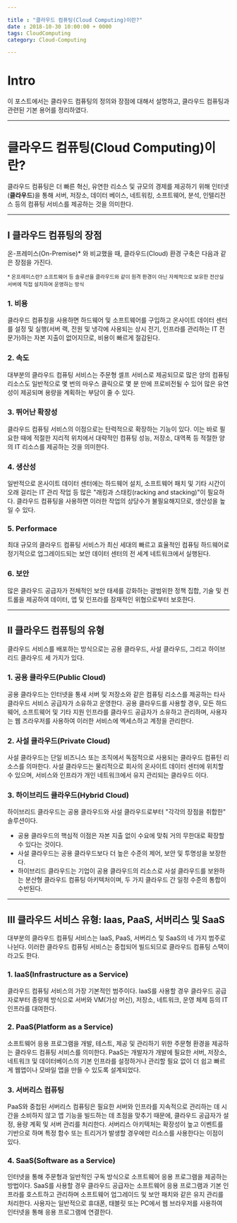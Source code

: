 ```yaml
---

title : "클라우드 컴퓨팅(Cloud Computing)이란?"
date : 2018-10-30 10:00:00 + 0000
tags: CloudComputing
category: Cloud-Computing

---
```


# Intro
이 포스트에서는 클라우드 컴퓨팅의 정의와 장점에 대해서 설명하고, 클라우드 컴퓨팅과 관련된 기본 용어를 정리하였다.

***

# 클라우드 컴퓨팅(Cloud Computing)이란?
클라우드 컴퓨팅은 더 빠른 혁신, 유연한 리소스 및 규모의 경제를 제공하기 위해 인터넷(**클라우드**)을 통해 서버, 저장소, 데이터 베이스, 네트워킹, 소프트웨어, 분석, 인텔리전스 등의 컴퓨팅 서비스를 제공하는 것을 의미한다.

***

## Ⅰ 클라우드 컴퓨팅의 장점
온-프레미스(On-Premise)* 와 비교했을 때, 클라우드(Cloud) 환경 구축은 다음과 같은 장점을 가진다.

<sub>* 온프레미스란? 소프트웨어 등 솔루션을 클라우드와 같이 원격 환경이 아닌 자체적으로 보유한 전산실 서버에 직접 설치하여 운영하는 방식</sub>

### 1. 비용
클라우드 컴퓨칭을 사용하면 하드웨어 및 소프트웨어를 구입하고 온사이트 데이터 센터를 설정 및 실행(서버 랙, 전원 및 냉각에 사용되는 상시 전기, 인프라를 관리하는 IT 전문가)하는 자본 지출이 없어지므로, 비용이 빠르게 절감된다.

### 2. 속도
대부분의 클라우드 컴퓨팅 서비스는 주문형 셀프 서비스로 제공되므로 많은 양의 컴퓨팅 리소스도 일반적으로 몇 번의 마우스 클릭으로 몇 분 만에 프로비전될 수 있어 많은 유연성이 제공되며 용량을 계획하는 부담이 줄 수 있다.

### 3. 뛰어난 확장성
클라우드 컴퓨팅 서비스의 이점으로는 탄력적으로 확장하는 기능이 있다. 이는 바로 필요한 때에 적절한 지리적 위치에서 대략적인 컴퓨팅 성능, 저장소, 대역폭 등 적절한 양의 IT 리소스를 제공하는 것을 의미한다.

### 4. 생산성
일반적으로 온사이트 데이터 센터에는 하드웨어 설치, 소프트웨어 패치 및 기타 시간이 오래 걸리는 IT 관리 작업 등 많은 "래킹과 스태킹(racking and stacking)"이 필요하다. 클라우드 컴퓨팅을 사용하면 이러한 작업의 상당수가 불필요해지므로, 생산성을 높일 수 있다.

### 5. Performace
최대 규모의 클라우드 컴퓨팅 서비스가 최신 세대의 빠르고 효율적인 컴퓨팅 하드웨어로 정기적으로 업그레이드되는 보안 데이터 센터의 전 세계 네트워크에서 실행된다.

### 6. 보안
많은 클라우드 공급자가 전체적인 보안 태세를 강화하는 광범위한 정책 집합, 기술 및 컨트롤을 제공하여 데이터, 앱 및 인프라를 잠재적인 위협으로부터 보호한다.

***

## Ⅱ 클라우드 컴퓨팅의 유형
클라우드 서비스를 배포하는 방식으로는 공용 클라우드, 사설 클라우드, 그리고 하이브리드 클라우드 세 가지가 있다.

### 1. 공용 클라우드(Public Cloud)
공용 클라우드는 인터넷을 통새 서버 및 저장소와 같은 컴퓨팅 리소스를 제공하는 타사 클라우드 서비스 공급자가 소유하고 운영한다. 공용 클라우드를 사용할 경우, 모든 하드웨어, 소프트웨어 및 기타 지원 인프라를 클라우드 공급자가 소유하고 관리하며, 사용자는 웹 즈라우저를 사용하여 이러한 서비스에 엑세스하고 계정을 관리한다.

### 2. 사설 클라우드(Private Cloud)
사설 클라우드는 단일 비즈니스 또는 조직에서 독점적으로 사용되는 클라우드 컴퓨틴 리소스를 의마한다. 사설 클라우드는 물리적으로 회사의 온사이트 데이터 센터에 위치할 수 있으며, 서비스와 인프라가 개인 네트워크에서 유지 관리되는 클라우드 이다.

### 3. 하이브리드 클라우드(Hybrid Cloud)
하이브리드 클라우드는 공용 클라우드와 사설 클라우드로부터 "각각의 장점을 취합한" 솔루션이다.
- 공용 클라우드의 핵심적 이점은 자본 지출 없이 수요에 맞춰 거의 무한대로 확장할 수 있다는 것이다.
- 사설 클라우드는 공용 클라우드보다 더 높은 수준의 제어, 보안 및 투명성을 보장한다.
- 하이브리드 클라우드는 기업이 공용 클라우드의 리소스로 사설 클라우드를 보완하는 분산형 클라우드 컴퓨팅 아키텍처이며, 두 가지 클라우드 간 일정 수준의 통합이 수반된다.

***

## Ⅲ 클라우드 서비스 유형: Iaas, PaaS, 서버리스 및 SaaS
대부분의 클라우드 컴퓨팅 서비스는 IaaS, PaaS, 서버리스 및 SaaS의 네 가지 범주로 나뉜다. 이러한 클라우드 컴퓨팅 서비스는 중첩되어 빌드되므로 클라우드 컴퓨팅 스택이라고도 한다.

### 1. IaaS(Infrastructure as a Service)
클라우드 컴퓨팅 서비스의 가장 기본적인 범주이다. IaaS를 사용할 경우 클라우드 공급자로부터 종량제 방식으로 서버와 VM(가상 머신), 저장소, 네트워크, 운영 체제 등의 IT 인프라를 대여한다.

### 2. PaaS(Platform as a Service)
소프트웨어 응용 프로그램을 개발, 테스트, 제공 및 관리하기 위한 주문형 환경을 제공하는 클라우드 컴퓨팅 서비스를 의미한다. PaaS는 개발자가 개발에 필요한 서버, 저장소, 네트워크 및 데이터베이스의 기본 인프라를 설정하거나 관리할 필요 없이 더 쉽고 빠르게 웹앱이나 모바일 앱을 만들 수 있도록 설계되었다.

### 3. 서버리스 컴퓨팅
PaaS와 중첩된 서버리스 컴퓨팅은 필요한 서버와 인프라를 지속적으로 관리하는 데 시간을 소비하지 않고 앱 기능을 빌드하는 데 초점을 맞추기 때문에, 클라우드 공급자가 설정, 용량 계획 및 서버 관리를 처리한다. 서버리스 아키텍처는 확장성이 높고 이벤트를 기반으로 하며 특정 함수 또는 트리거가 발생할 경우에만 리소스를 사용한다는 이점이 있다.

### 4. SaaS(Software as a Service)
인터넷을 통해 주문형과 일반적인 구독 방식으로 소프트웨어 응용 프로그램을 제공하는 방법이다. SaaS를 사용할 경우 클라우드 공급자는 소프트웨어 응용 프로그램과 기본 인프라를 호스트하고 관리하며 소프트웨어 업그레이드 및 보안 패치와 같은 유지 관리를 처리한다. 사용자는 일반적으로 휴대폰, 태블릿 또는 PC에서 웹 브라우저를 사용하여 인터넷을 통해 응용 프로그램에 연결한다.
